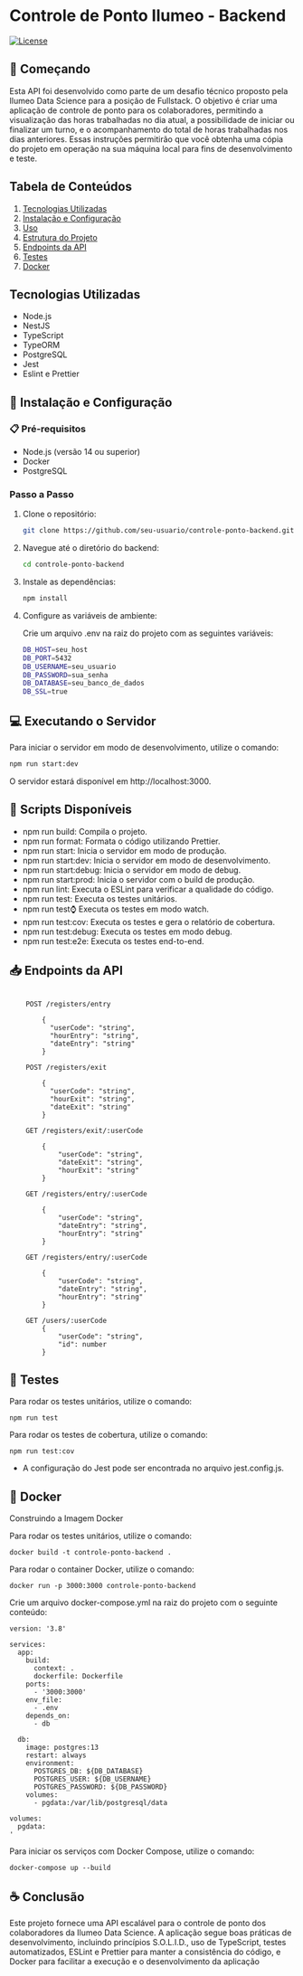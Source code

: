 # Controle de Ponto Ilumeo - Backend

[![License](https://img.shields.io/github/license/saluki/nestjs-template.svg)](https://github.com/saluki/nestjs-template/blob/master/LICENSE)

## 🚀 Começando

Esta API foi desenvolvido como parte de um desafio técnico proposto pela Ilumeo Data Science para a posição de Fullstack. O objetivo é criar uma aplicação de controle de ponto para os colaboradores, permitindo a visualização das horas trabalhadas no dia atual, a possibilidade de iniciar ou finalizar um turno, e o acompanhamento do total de horas trabalhadas nos dias anteriores.
Essas instruções permitirão que você obtenha uma cópia do projeto em operação na sua máquina local para fins de desenvolvimento e teste.

## Tabela de Conteúdos

1. [Tecnologias Utilizadas](#tecnologias-utilizadas)
2. [Instalação e Configuração](#instalação-e-configuração)
3. [Uso](#uso)
4. [Estrutura do Projeto](#estrutura-do-projeto)
5. [Endpoints da API](#endpoints-da-api)
6. [Testes](#testes)
7. [Docker](#docker)

## Tecnologias Utilizadas

- Node.js
- NestJS
- TypeScript
- TypeORM
- PostgreSQL
- Jest
- Eslint e Prettier

## 🔧 Instalação e Configuração

### 📋 Pré-requisitos

- Node.js (versão 14 ou superior)
- Docker
- PostgreSQL

### Passo a Passo

1. Clone o repositório:

   ```sh
   git clone https://github.com/seu-usuario/controle-ponto-backend.git
   ```

2. Navegue até o diretório do backend:

   ```sh
   cd controle-ponto-backend
   ```

3. Instale as dependências:
   ```sh
   npm install
   ```
4. Configure as variáveis de ambiente:

   Crie um arquivo .env na raiz do projeto com as seguintes variáveis:

   ```sh
   DB_HOST=seu_host
   DB_PORT=5432
   DB_USERNAME=seu_usuario
   DB_PASSWORD=sua_senha
   DB_DATABASE=seu_banco_de_dados
   DB_SSL=true
   ```

## 💻 Executando o Servidor

Para iniciar o servidor em modo de desenvolvimento, utilize o comando:

```sh
npm run start:dev
```

O servidor estará disponível em http://localhost:3000.

## 📄 Scripts Disponíveis

- npm run build: Compila o projeto.
- npm run format: Formata o código utilizando Prettier.
- npm run start: Inicia o servidor em modo de produção.
- npm run start:dev: Inicia o servidor em modo de desenvolvimento.
- npm run start:debug: Inicia o servidor em modo de debug.
- npm run start:prod: Inicia o servidor com o build de produção.
- npm run lint: Executa o ESLint para verificar a qualidade do código.
- npm run test: Executa os testes unitários.
- npm run test:watch: Executa os testes em modo watch.
- npm run test:cov: Executa os testes e gera o relatório de cobertura.
- npm run test:debug: Executa os testes em modo debug.
- npm run test:e2e: Executa os testes end-to-end.

## 📥 Endpoints da API

```http request

    POST /registers/entry

        {
          "userCode": "string",
          "hourEntry": "string",
          "dateEntry": "string"
        }

    POST /registers/exit

        {
          "userCode": "string",
          "hourExit": "string",
          "dateExit": "string"
        }

    GET /registers/exit/:userCode

        {
            "userCode": "string",
            "dateExit": "string",
            "hourExit": "string"
        }

    GET /registers/entry/:userCode

        {
            "userCode": "string",
            "dateEntry": "string",
            "hourEntry": "string"
        }

    GET /registers/entry/:userCode

        {
            "userCode": "string",
            "dateEntry": "string",
            "hourEntry": "string"
        }

    GET /users/:userCode
        {
            "userCode": "string",
            "id": number
        }
```

## 🧪 Testes

Para rodar os testes unitários, utilize o comando:

```
npm run test
```

Para rodar os testes de cobertura, utilize o comando:

```
npm run test:cov
```

- A configuração do Jest pode ser encontrada no arquivo jest.config.js.

## 🐳 Docker

Construindo a Imagem Docker

Para rodar os testes unitários, utilize o comando:

```
docker build -t controle-ponto-backend .
```

Para rodar o container Docker, utilize o comando:

```
docker run -p 3000:3000 controle-ponto-backend
```

Crie um arquivo docker-compose.yml na raiz do projeto com o seguinte conteúdo:

```
version: '3.8'

services:
  app:
    build:
      context: .
      dockerfile: Dockerfile
    ports:
      - '3000:3000'
    env_file:
      - .env
    depends_on:
      - db

  db:
    image: postgres:13
    restart: always
    environment:
      POSTGRES_DB: ${DB_DATABASE}
      POSTGRES_USER: ${DB_USERNAME}
      POSTGRES_PASSWORD: ${DB_PASSWORD}
    volumes:
      - pgdata:/var/lib/postgresql/data

volumes:
  pgdata:
'
```

Para iniciar os serviços com Docker Compose, utilize o comando:

```
docker-compose up --build
```

## ☕ Conclusão

Este projeto fornece uma API escalável para o controle de ponto dos colaboradores da Ilumeo Data Science. A aplicação segue boas práticas de desenvolvimento, incluindo princípios S.O.L.I.D., uso de TypeScript, testes automatizados, ESLint e Prettier para manter a consistência do código, e Docker para facilitar a execução e o desenvolvimento da aplicação
